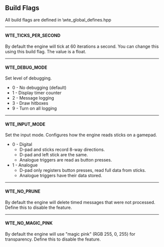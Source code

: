 ## Build Flags

All build flags are defined in \wte_global_defines.hpp

-----

#### WTE_TICKS_PER_SECOND
By default the engine will tick at 60 iterations a second.  You can change this using this build flag.  The value is a float.

-----

#### WTE_DEBUG_MODE
Set level of debugging.
- 0 - No debugging (default)
- 1 - Display timer counter
- 2 - Message logging
- 3 - Draw hitboxes 
- 9 - Turn on all logging

-----

#### WTE_INPUT_MODE
Set the input mode.  Configures how the engine reads sticks on a gamepad.
- 0 - Digital
  - D-pad and sticks record 8-way directions.
  - D-pad and left stick are the same.
  - Analogue triggers are read as button presses.
- 1 - Analogue
  - D-pad only registers button presses, read full data from sticks.
  - Analogue triggers have their data stored.

-----

#### WTE_NO_PRUNE
By default the engine will delete timed messages that were not processed.  Define this to disable the feature.

-----

#### WTE_NO_MAGIC_PINK
By default the engine will use "magic pink" (RGB 255, 0, 255) for transparency.  Define this to disable the feature.
